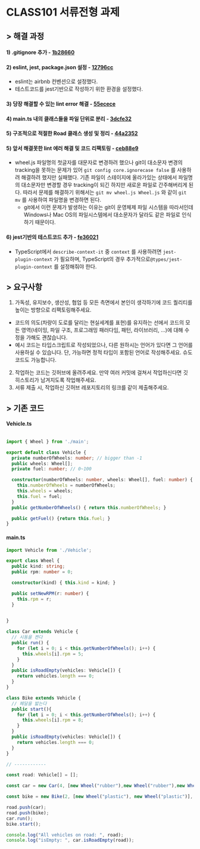 # CLASS101 서류전형 과제

## **> 해결 과정**

#### 1) .gitignore 추가 - [1b28660](https://github.com/dididy/class101-quiz/commit/1b2866054a99d57da392abedec1c09b6d9bf7f0b)

#### 2) eslint, jest, package.json 설정 - [12796cc](https://github.com/dididy/class101-quiz/commit/12796cc6229232a00c082e8c2d2008944f77090d)

- eslint는 airbnb 컨벤션으로 설정했다.
- 테스트코드를 jest기반으로 작성하기 위한 환경을 설정했다.

#### 3) 당장 해결할 수 있는 lint error 해결 - [55ecece](https://github.com/dididy/TS_Object_Road_Stimulator/commit/55ecece2990a71cb21889477c5e7028d6bda68db)

#### 4) main.ts 내의 클래스들을 파일 단위로 분리 - [3dcfe32](https://github.com/dididy/class101-quiz/commit/3dcfe32bfc108f07ec6940a9e3f733615dc4f034)

#### 5) 구조적으로 적절한 Road 클래스 생성 및 정리 - [44a2352](https://github.com/dididy/class101-quiz/commit/44a2352f33e730aa46720c99d7ca61f10ccca597)

#### 5) 앞서 해결못한 lint 에러 해결 및 코드 리팩토링 - [ceb88e9](https://github.com/dididy/class101-quiz/commit/ceb88e9b06855bf0d2aede115d024099086452fc)

- wheel.js 파일명의 첫글자를 대문자로 변경하려 했으나 git이 대소문자 변경의 tracking을 못하는 문제가 있어 `git config core.ignorecase false` 를 사용하려 해결하려 했지만 실패했다. 기존 파일이 스테이지에 올라가있는 상태에서 파일명의 대소문자만 변경할 경우 tracking이 되긴 하지만 새로운 파일로 간주해버리게 된다. 따라서 문제를 해결하기 위해서는 `git mv wheel.js Wheel.js` 와 같이 `git mv` 를 사용하여 파일명을 변경하면 된다. 
  - git에서 이런 문제가 발생하는 이유는 git이 운영체제 파일 시스템을 따라서인데 Windows나 Mac OS의 파일시스템에서 대소문자가 달라도 같은 파일로 인식하기 때문이다. 

#### 6) jest기반의 테스트코드 추가 - [fe36021](https://github.com/dididy/class101-quiz/commit/fe360215af2d9ba6356532995463fbb114369bc9)

- TypeScript에서 `describe-context-it` 중 `context` 를 사용하려면 `jest-plugin-context` 가 필요하며, TypeScript의 경우 추가적으로`@types/jest-plugin-context` 를 설정해줘야 한다.

## **> 요구사항**

1. 가독성, 유지보수, 생산성, 협업 등 모든 측면에서 본인이 생각하기에 코드 퀄리티를 높이는 방향으로 리팩토링해주세요.
  - 코드의 의도(차량이 도로를 달리는 현실세계를 표현)를 유지하는 선에서 코드의 모든 영역(네이밍, 파일 구조, 프로그래밍 패러다임, 패턴, 라이브러리, …)에 대해 수정을 가해도 괜찮습니다.
  - 예시 코드는 타입스크립트로 작성되었으나, 다른 원하시는 언어가 있다면 그 언어를 사용하실 수 있습니다. 단, 가능하면 정적 타입이 포함된 언어로 작성해주세요. 슈도코드도 가능합니다.
2. 작업하는 코드는 깃허브에 올려주세요. 만약 여러 커밋에 걸쳐서 작업하신다면 깃 히스토리가 남겨지도록 작업해주세요.
3. 서류 제출 시, 작업하신 깃허브 레포지토리의 링크를 같이 제출해주세요.

## **> 기존 코드**

#### Vehicle.ts

```typescript

import { Wheel } from './main';

export default class Vehicle {
  private numberOfWheels: number; // bigger than -1
  public wheels: Wheel[];
  private fuel: number; // 0~100

  constructor(numberOfWheels: number, wheels: Wheel[], fuel: number) {
    this.numberOfWheels = numberOfWheels;
    this.wheels = wheels;
    this.fuel = fuel;
  }
  public getNumberOfWheels() { return this.numberOfWheels; }

  public getFuel() {return this.fuel; }
}
```

#### main.ts

```typescript
import Vehicle from './Vehicle';

export class Wheel {
  public kind: string;
  public rpm: number = 0;

  constructor(kind) { this.kind = kind; }

  public setNewRPM(r: number) {
    this.rpm = r;
  }

  
}

class Car extends Vehicle {
  // 시동을 켠다
  public run() {
    for (let i = 0; i < this.getNumberOfWheels(); i++) {
      this.wheels[i].rpm = 5;
    }
  }
  public isRoadEmpty(vehicles: Vehicle[]) {
    return vehicles.length === 0;
  }
}

class Bike extends Vehicle {
  // 페달을 밟는다
  public start(){
    for (let i = 0; i < this.getNumberOfWheels(); i++) {
      this.wheels[i].rpm = 8;
    }
  }
  public isRoadEmpty(vehicles: Vehicle[]) {
    return vehicles.length === 0;
  }
}

// ------------

const road: Vehicle[] = [];

const car = new Car(4, [new Wheel("rubber"),new Wheel("rubber"),new Wheel("rubber"),new Wheel("ribber")], 100);

const bike = new Bike(2, [new Wheel("plastic"), new Wheel("plastic")], 50);

road.push(car);
road.push(bike);
car.run();
bike.start();

console.log("All vehicles on road: ", road);
console.log("isEmpty: ", car.isRoadEmpty(road));

```

